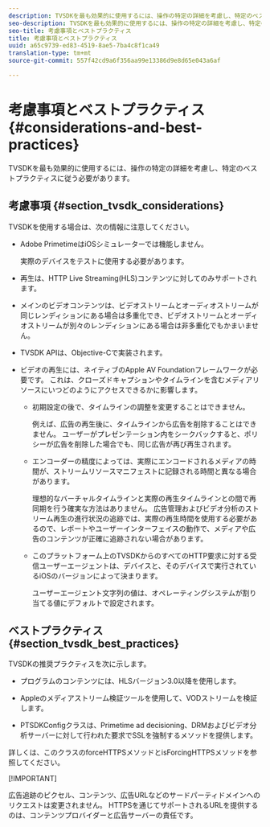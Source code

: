 ```yaml
---
description: TVSDKを最も効果的に使用するには、操作の特定の詳細を考慮し、特定のベストプラクティスに従う必要があります。
seo-description: TVSDKを最も効果的に使用するには、操作の特定の詳細を考慮し、特定のベストプラクティスに従う必要があります。
seo-title: 考慮事項とベストプラクティス
title: 考慮事項とベストプラクティス
uuid: a65c9739-ed83-4519-8ae5-7ba4c8f1ca49
translation-type: tm+mt
source-git-commit: 557f42cd9a6f356aa99e13386d9e8d65e043a6af

---
```



# 考慮事項とベストプラクティス {#considerations-and-best-practices}

TVSDKを最も効果的に使用するには、操作の特定の詳細を考慮し、特定のベストプラクティスに従う必要があります。

## 考慮事項 {#section_tvsdk_considerations}

TVSDKを使用する場合は、次の情報に注意してください。

* Adobe PrimetimeはiOSシミュレーターでは機能しません。

   実際のデバイスをテストに使用する必要があります。

* 再生は、HTTP Live Streaming(HLS)コンテンツに対してのみサポートされます。

* メインのビデオコンテンツは、ビデオストリームとオーディオストリームが同じレンディションにある場合は多重化でき、ビデオストリームとオーディオストリームが別々のレンディションにある場合は非多重化でもかまいません。

* TVSDK APIは、Objective-Cで実装されます。

* ビデオの再生には、ネイティブのApple AV Foundationフレームワークが必要です。 これは、クローズドキャプションやタイムラインを含むメディアリソースにいつどのようにアクセスできるかに影響します。

   * 初期設定の後で、タイムラインの調整を変更することはできません。

      例えば、広告の再生後に、タイムラインから広告を削除することはできません。 ユーザーがプレゼンテーション内をシークバックすると、ポリシーが広告を削除した場合でも、同じ広告が再び再生されます。

   * エンコーダーの精度によっては、実際にエンコードされるメディアの時間が、ストリームリソースマニフェストに記録される時間と異なる場合があります。

      理想的なバーチャルタイムラインと実際の再生タイムラインとの間で再同期を行う確実な方法はありません。 広告管理およびビデオ分析のストリーム再生の進行状況の追跡では、実際の再生時間を使用する必要があるので、レポートやユーザーインターフェイスの動作で、メディアや広告のコンテンツが正確に追跡されない場合があります。

   * このプラットフォーム上のTVSDKからのすべてのHTTP要求に対する受信ユーザーエージェントは、デバイスと、そのデバイスで実行されているiOSのバージョンによって決まります。

      ユーザーエージェント文字列の値は、オペレーティングシステムが割り当てる値にデフォルトで設定されます。

## ベストプラクティス {#section_tvsdk_best_practices}

TVSDKの推奨プラクティスを次に示します。

* プログラムのコンテンツには、HLSバージョン3.0以降を使用します。

* Appleのメディアストリーム検証ツールを使用して、VODストリームを検証します。

* PTSDKConfigクラスは、Primetime ad decisioning、DRMおよびビデオ分析サーバーに対して行われた要求でSSLを強制するメソッドを提供します。

詳しくは、このクラスのforceHTTPSメソッドとisForcingHTTPSメソッドを参照してください。

[!IMPORTANT]

広告追跡のピクセル、コンテンツ、広告URLなどのサードパーティドメインへのリクエストは変更されません。 HTTPSを通じてサポートされるURLを提供するのは、コンテンツプロバイダーと広告サーバーの責任です。
